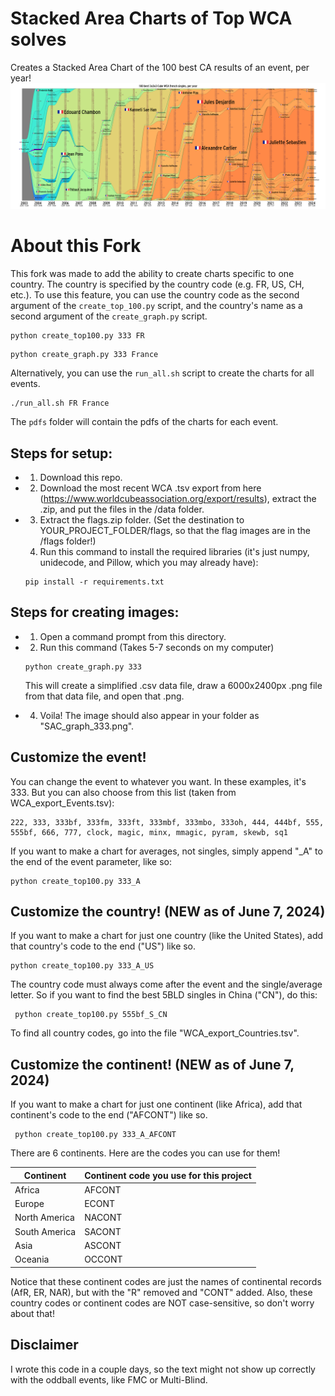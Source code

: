 # Stacked Area Charts of Top WCA solves
 
Creates a Stacked Area Chart of the 100 best CA results of an event, per year!
![a stacked area chart of the top 100 3x3 solves per year](SAC_graph_333.png)

# About this Fork

This fork was made to add the ability to create charts specific to one country.
The country is specified by the country code (e.g. FR, US, CH, etc.).
To use this feature, you can use the country code as the second argument of the `create_top_100.py` script,
and the country's name as a second argument of the `create_graph.py` script.

```
python create_top100.py 333 FR
```
```
python create_graph.py 333 France
```

Alternatively, you can use the `run_all.sh` script to create the charts for all events.

```
./run_all.sh FR France
```

The `pdfs` folder will contain the pdfs of the charts for each event.

## Steps for setup:
* 1. Download this repo.
* 2.  Download the most recent WCA .tsv export from here (https://www.worldcubeassociation.org/export/results), extract the .zip, and put the files in the /data folder.
* 3.  Extract the flags.zip folder. (Set the destination to YOUR_PROJECT_FOLDER/flags, so that the flag images are in the /flags folder!)
  4.  Run this command to install the required libraries (it's just numpy, unidecode, and Pillow, which you may already have):
     ```
     pip install -r requirements.txt
     ```

## Steps for creating images:
* 1. Open a command prompt from this directory.
* 2. Run this command (Takes 5-7 seconds on my computer)
   ```
   python create_graph.py 333
   ```
     This will create a simplified .csv data file, draw a 6000x2400px .png file from that data file, and open that .png.
  
* 4. Voila! The image should also appear in your folder as "SAC_graph_333.png".

## Customize the event!

You can change the event to whatever you want. In these examples, it's 333. But you can also choose from this list (taken from WCA_export_Events.tsv):
```
222, 333, 333bf, 333fm, 333ft, 333mbf, 333mbo, 333oh, 444, 444bf, 555, 555bf, 666, 777, clock, magic, minx, mmagic, pyram, skewb, sq1
```

If you want to make a chart for averages, not singles, simply append "_A" to the end of the event parameter, like so:
 ```
 python create_top100.py 333_A
 ```
## Customize the country!  (NEW as of June 7, 2024)

If you want to make a chart for just one country (like the United States), add that country's code to the end ("US") like so.
 ```
 python create_top100.py 333_A_US
 ```
The country code must always come after the event and the single/average letter. So if you want to find the best 5BLD singles in China ("CN"), do this:
```
 python create_top100.py 555bf_S_CN
```
To find all country codes, go into the file "WCA_export_Countries.tsv".

## Customize the continent!  (NEW as of June 7, 2024)

If you want to make a chart for just one continent (like Africa), add that continent's code to the end ("AFCONT") like so.
```
 python create_top100.py 333_A_AFCONT
```
There are 6 continents. Here are the codes you can use for them!

| Continent  | Continent code you use for this project |
| ------------- | ------------- |
| Africa  | AFCONT |
| Europe  | ECONT |
| North America  | NACONT |
| South America  | SACONT |
| Asia  | ASCONT |
| Oceania  | OCCONT |

Notice that these continent codes are just the names of continental records (AfR, ER, NAR), but with the "R" removed and "CONT" added. Also, these country codes or continent codes are NOT case-sensitive, so don't worry about that!

## Disclaimer

I wrote this code in a couple days, so the text might not show up correctly with the oddball events, like FMC or Multi-Blind.
